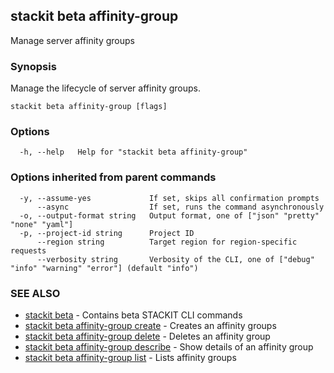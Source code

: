 ## stackit beta affinity-group

Manage server affinity groups

### Synopsis

Manage the lifecycle of server affinity groups.

```
stackit beta affinity-group [flags]
```

### Options

```
  -h, --help   Help for "stackit beta affinity-group"
```

### Options inherited from parent commands

```
  -y, --assume-yes             If set, skips all confirmation prompts
      --async                  If set, runs the command asynchronously
  -o, --output-format string   Output format, one of ["json" "pretty" "none" "yaml"]
  -p, --project-id string      Project ID
      --region string          Target region for region-specific requests
      --verbosity string       Verbosity of the CLI, one of ["debug" "info" "warning" "error"] (default "info")
```

### SEE ALSO

* [stackit beta](./stackit_beta.md)	 - Contains beta STACKIT CLI commands
* [stackit beta affinity-group create](./stackit_beta_affinity-group_create.md)	 - Creates an affinity groups
* [stackit beta affinity-group delete](./stackit_beta_affinity-group_delete.md)	 - Deletes an affinity group
* [stackit beta affinity-group describe](./stackit_beta_affinity-group_describe.md)	 - Show details of an affinity group
* [stackit beta affinity-group list](./stackit_beta_affinity-group_list.md)	 - Lists affinity groups

